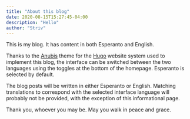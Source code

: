 ```yaml
---
title: "About this blog"
date: 2020-08-15T15:27:45-04:00
description: "Hello"
author: "Striv"
---
```


This is my blog. It has content in both Esperanto and English.

Thanks to the [Anubis](https://github.com/mitrichius/hugo-theme-anubis) theme for the [Hugo](https://gohugo.io/) website system used to implement this blog, the interface can be switched between the two languages using the toggles at the bottom of the homepage. Esperanto is selected by default.

The blog posts will be written in either Esperanto or English. Matching translations to correspond with the selected interface language will probably not be provided, with the exception of this informational page.

Thank you, whoever you may be. May you walk in peace and grace.